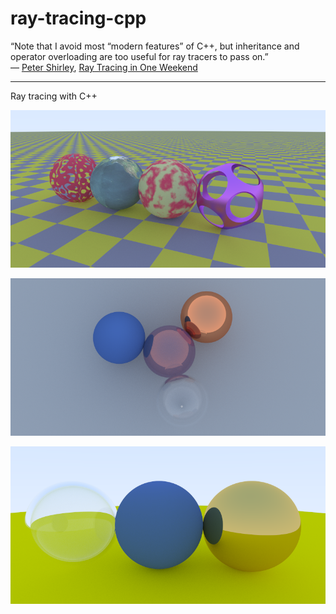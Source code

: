 ﻿# ray-tracing-cpp

“Note that I avoid most “modern features” of C++, but inheritance and operator overloading are too useful for ray tracers to pass on.”  
― [Peter Shirley](https://research.nvidia.com/person/peter-shirley), [Ray Tracing in One Weekend](https://www.goodreads.com/book/show/28794030-ray-tracing-in-one-weekend)

---

Ray tracing with C++

![textures](rendering/textures_800x400_1000.png)

![blend materials](rendering/materials_blend_800x400_1000.png)

![materials](rendering/materials_800x400_1000.png)
